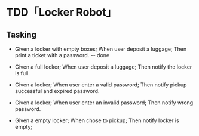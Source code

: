 # TDD「Locker Robot」

## Tasking
- Given a locker with empty boxes; When user deposit a luggage; Then print a ticket with a password. -- done

- Given a full locker; When user deposit a luggage; Then notify the locker is full.
- Given a locker; When user enter a valid password; Then notify pickup successful and expired password.
- Given a locker; When user enter an invalid password; Then notify wrong password. 
- Given a empty locker; When chose to pickup; Then notify locker is empty;
